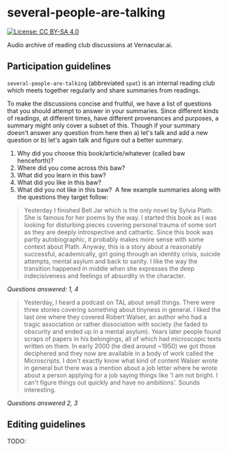# several-people-are-talking

[![License: CC BY-SA 4.0](https://img.shields.io/badge/License-CC%20BY--SA%204.0-lightgrey.svg)](https://creativecommons.org/licenses/by-sa/4.0/)

Audio archive of reading club discussions at Vernacular.ai.

## Participation guidelines

`several-people-are-talking` (abbreviated `spat`) is an internal reading club
which meets together regularly and share summaries from readings.

To make the discussions concise and fruitful, we have a list of questions that
you should attempt to answer in your summaries. Since different kinds of
readings, at different times, have different provenances and purposes, a summary
might only cover a subset of this. Though if your summary doesn't answer any
question from here then a) let's talk and add a new question or b) let's again
talk and figure out a better summary.

1. Why did you choose this book/article/whatever (called baw henceforth)?
2. Where did you come across this baw?
3. What did you learn in this baw?
4. What did you like in this baw?
5. What did you not like in this baw?
﻿
A few example summaries along with the questions they target follow:

> Yesterday I finished Bell Jar which is the only novel by Sylvia Plath. She is
> famous for her poems by the way. I started this book as I was looking for
> disturbing pieces covering personal trauma of some sort as they are deeply
> introspective and cathartic. Since this book was partly autobiographic, it
> probably makes more sense with some context about Plath. Anyway, this is a
> story about a reasonably successful, academically, girl going through an
> identity crisis, suicide attempts, mental asylum and back to sanity. I like
> the way the transition happened in middle when she expresses the deep
> indecisiveness and feelings of absurdity in the character.

_Questions answered: 1, 4_

> Yesterday, I heard a podcast on TAL about small things. There were three
> stories covering something about tinyness in general. I liked the last one
> where they covered Robert Walser, an author who had a tragic association or
> rather dissociation with society (he faded to obscurity and ended up in a
> mental asylum). Years later people found scraps of papers in his belongings,
> all of which had microscopic texts written on them. In early 2000 (he died
> around ~1950) we got those deciphered and they now are available in a body of
> work called the Microscripts. I don't exactly know what kind of content Walser
> wrote in general but there was a mention about a job letter where he wrote
> about a person applying for a job saying things like 'I am not bright. I can't
> figure things out quickly and have no ambitions'. Sounds interesting.

_Questions answered 2, 3_

## Editing guidelines

TODO:
